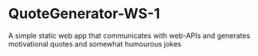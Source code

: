# QuoteGenerator-WS-1

A simple static web app that communicates with web-APIs and generates motivational quotes and somewhat humourous jokes 
